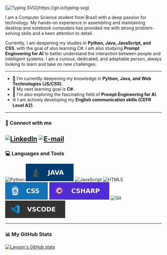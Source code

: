 [![Typing SVG](https://readme-typing-svg.demolab.com?font=Ubuntu&weight=600&size=26&pause=1000&color=347E37&width=435&lines=Hi+there%2C+I'm+Layson!+%F0%9F%91%8B;But+you+can+just+call+me+'Lay')](https://git.io/typing-svg)

I am a Computer Science student from Brazil with a deep passion for technology. My hands-on experience in assembling and maintaining desktop and notebook computers has provided me with strong problem-solving skills and a keen attention to detail.

Currently, I am deepening my studies in **Python, Java, JavaScript, and CSS**, with the goal of also learning C#. I am also studying **Prompt Engineering for AI** to better understand the interaction between people and intelligent systems. I am a curious, dedicated, and adaptable person, always looking to learn and take on new challenges.

---

* 🌱 I’m currently deepening my knowledge in **Python, Java, and Web Technologies (JS/CSS)**.
* 🎯 My next learning goal is **C#**.
* 🤖 I'm also exploring the fascinating field of **Prompt Engineering for AI**.
* 🌐 I am actively developing my **English communication skills (CEFR Level A2)**.

---

### 🔗 Connect with me

[![LinkedIn](https://img.shields.io/badge/LinkedIn-0A66C2?style=for-the-badge&logo=linkedin&logoColor=white)](https://www.linkedin.com/in/laysonv/)
[![E-mail](https://img.shields.io/badge/Gmail-D14836?style=for-the-badge&logo=gmail&logoColor=white)](https://mail.google.com/mail/?view=cm&fs=1&to=laysononlyforwork@gmail.com)
---

### 💻 Languages and Tools 
<!--Adicionar certificados das respectivas areas ou ferramentas-->

![Python](https://img.shields.io/badge/Python-3776AB?style=for-the-badge&logo=python&logoColor=white) <!--Talvez mudar a cor do icon depois-->
![Java](badge/Java-003B70.svg) <!--Heeeeeeeeeeeeeeellllllllllllpppppppppppppppppp!-->
![JavaScript](https://img.shields.io/badge/JavaScript-F7DF1E?style=for-the-badge&logo=javascript&logoColor=black)
![HTML5](https://img.shields.io/badge/HTML5-E34F26?style=for-the-badge&logo=html5&logoColor=white) 
![CSS](badge/CSS-1572B6.svg) <!--Heeeeeeeeeeeeeeellllllllllllpppppppppppppppppp!-->
![C#](badge/CSHARP-512BD4.svg) <!--Heeeeeeeeeeeeeeellllllllllllpppppppppppppppppp!-->
![Git](https://img.shields.io/badge/Git-F05032?style=for-the-badge&logo=git&logoColor=white)
![VSCode](badge/VScode-333.svg) <!--Heeeeeeeeeeeeeeellllllllllllpppppppppppppppppp!-->

---

### 📊 My GitHub Stats

[![Layson's GitHub stats](https://github-readme-stats.vercel.app/api?username=Layson02&show_icons=true&theme=dark&rank_icon=github)](https://github.com/anuraghazra/github-readme-stats)
